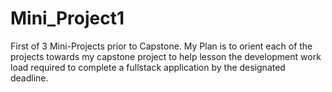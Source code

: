 # Mini_Project1
First of 3 Mini-Projects prior to Capstone. My Plan is to orient each of the projects towards my capstone project to help lesson the development work load required to complete a fullstack application by the designated deadline.
